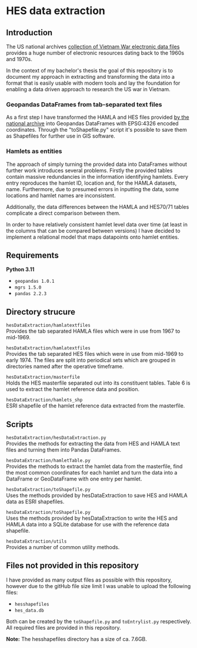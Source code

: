 # HES data extraction

## Introduction

The US national archives [collection of Vietnam War electronic data files](https://www.archives.gov/research/military/vietnam-war/electronic-data-files) provides a huge number of electronic resources dating back to the 1960s and 1970s.

In the context of my bachelor's thesis the goal of this repository is to document my approach in extracting and transforming the data into a format that is easily usable with modern tools and lay the foundation for enabling a data driven approach to research the US war in Vietnam.

### Geopandas DataFrames from tab-separated text files

As a first step I have transformed the HAMLA and HES files provided [by the national archive](https://catalog.archives.gov/id/4616225) into Geopandas DataFrames with EPSG:4326 encoded coordinates. Through the "toShapefile.py" script it's possible to save them as Shapefiles for further use in GIS software.

### Hamlets as entities

The approach of simply turning the provided data into DataFrames without further work introduces several problems. Firstly the provided tables contain massive redundancies in the information identifying hamlets. Every entry reproduces the hamlet ID, location and, for the HAMLA datasets, name. Furthermore, due to presumed errors in inputting the data, some locations and hamlet names are inconsistent.

Additionally, the data differences between the HAMLA and HES70/71 tables complicate a direct comparison between them.

In order to have relatively consistent hamlet level data over time (at least in the columns that can be compared between versions) I have decided to implement a relational model that maps datapoints onto hamlet entities.

## Requirements

**Python 3.11**

- `geopandas 1.0.1`
- `mgrs 1.5.0`
- `pandas 2.2.3`

## Directory strucure

`hesDataExtraction/hamlatextfiles`\
Provides the tab separated HAMLA files which were in use from 1967 to mid-1969.

`hesDataExtraction/hamlatextfiles`\
Provides the tab separated HES files which were in use from mid-1969 to early 1974. The files are split into periodical sets which are grouped in directories named after the operative timeframe.

`hesDataExtraction/masterfile`\
Holds the HES masterfile separated out into its constituent tables. Table 6 is used to extract the hamlet reference data and position.

`hesDataExtraction/hamlets_shp`\
ESRI shapefile of the hamlet reference data extracted from the masterfile.

## Scripts

`hesDataExtraction/hesDataExtraction.py`\
Provides the methods for extracting the data from HES and HAMLA text files and turning them into Pandas DataFrames.

`hesDataExtraction/hamletTable.py`\
Provides the methods to extract the hamlet data from the masterfile, find the most common coordinates for each hamlet and turn the data into a DataFrame or GeoDataFrame with one entry per hamlet.

`hesDataExtraction/toShapefile.py`\
Uses the methods provided by hesDataExtraction to save HES and HAMLA data as ESRI shapefiles.

`hesDataExtraction/toShapefile.py`\
Uses the methods provided by hesDataExtraction to write the HES and HAMLA data into a SQLite database for use with the reference data shapefile.

`hesDataExtraction/utils`\
Provides a number of common utility methods.

## Files not provided in this repository

I have provided as many output files as possible with this repository, however due to the gitHub file size limit I was unable to upload the following files:

- `hesshapefiles`
- `hes_data.db` 

Both can be created by the `toShapefile.py` and `toEntrylist.py` respectively. All required files are provided in this repository.

**Note:** The hesshapefiles directory has a size of ca. 7.6GB.